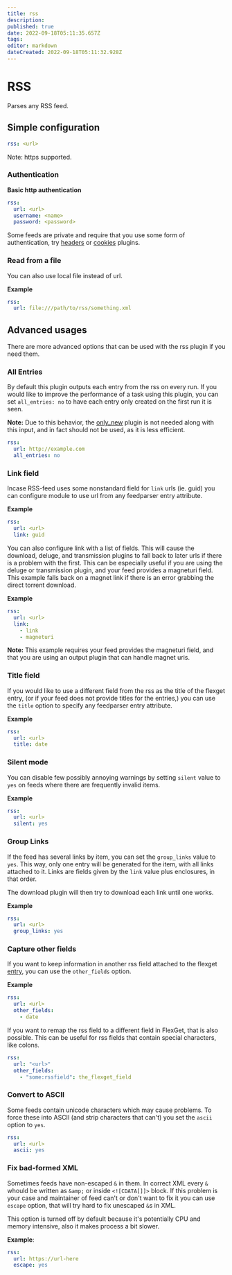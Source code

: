 ```yaml
---
title: rss
description: 
published: true
date: 2022-09-18T05:11:35.657Z
tags: 
editor: markdown
dateCreated: 2022-09-18T05:11:32.928Z
---
```


# RSS
Parses any RSS feed.

## Simple configuration
```YAML
rss: <url>
```

Note: https supported.

### Authentication
**Basic http authentication**

```YAML
rss:
  url: <url>
  username: <name>
  password: <password>
```

Some feeds are private and require that you use some form of authentication, try [headers](/Plugins/headers) or  [cookies](/Plugins/cookies) plugins.

### Read from a file
You can also use local file instead of url.

**Example**

```YAML
rss:
  url: file:///path/to/rss/something.xml
```

## Advanced usages
There are more advanced options that can be used with the rss plugin if you need them.

### All Entries
By default this plugin outputs each entry from the rss on every run. If you would like to improve the performance of a task using this plugin, you can set `all_entries: no` to have each entry only created on the first run it is seen.

**Note:** Due to this behavior, the [only_new](/Plugins/only_new) plugin is not needed along with this input, and in fact should not be used, as it is less efficient.
```YAML
rss:
  url: http://example.com
  all_entries: no
```

### Link field
Incase RSS-feed uses some nonstandard field for `link` urls (ie. guid) you can
configure module to use url from any feedparser entry attribute.

**Example**

```YAML
rss:
  url: <url>
  link: guid
```

You can also configure link with a list of fields. This will cause the download, deluge, and transmission plugins to fall back to later urls if there is a problem with the first. This can be especially useful if you are using the deluge or transmission plugin, and your feed provides a magneturi field. This example falls back on a magnet link if there is an error grabbing the direct torrent download. 

**Example**

```YAML
rss:
  url: <url>
  link:
    - link
    - magneturi
```
**Note:** This example requires your feed provides the magneturi field, and that you are using an output plugin that can handle magnet uris.

### Title field
If you would like to use a different field from the rss as the title of the flexget entry, (or if your feed does not provide titles for the entries,) you can use the `title` option to specify any feedparser entry attribute.

**Example**
```YAML
rss:
  url: <url>
  title: date
```

### Silent mode
You can disable few possibly annoying warnings by setting `silent` value to `yes` on feeds where there are
frequently invalid items.

**Example**

```YAML
rss:
  url: <url>
  silent: yes
```

### Group Links
If the feed has several links by item, you can set the `group_links` value to `yes`. This way, only one entry will be generated for the item, with all links attached to it.
Links are fields given by the `link` value plus enclosures, in that order.

The download plugin will then try to download each link until one works.

**Example**

```YAML
rss:
  url: <url>
  group_links: yes
```

### Capture other fields
If you want to keep information in another rss field attached to the flexget [entry](/Entry), you can use the `other_fields` option.

**Example**
```YAML
rss:
  url: <url>
  other_fields:
    - date
```

If you want to remap the rss field to a different field in FlexGet, that is also possible. This can be useful for rss fields that contain special characters, like colons.

```yaml
rss:
  url: "<url>"
  other_fields:
    - "some:rssfield": the_flexget_field
```

### Convert to ASCII
Some feeds contain unicode characters which may cause problems. To force these into ASCII (and strip characters that can't) you set the `ascii` option to `yes`.

```YAML
rss:
  url: <url>
  ascii: yes
```

### Fix bad-formed XML

Sometimes feeds have non-escaped `&` in them. In correct XML every `&` whould be written as `&amp;` or inside `<![CDATA[]]>` block. If this problem is your case and maintainer of feed can't or don't want to fix it you can use `escape` option, that will try hard to fix unescaped `&`s in XML. 

This option is turned off by default because it's potentially CPU and memory intensive, also it makes process a bit slower.

**Example**:
```YAML
rss:
  url: https://url-here
  escape: yes
```